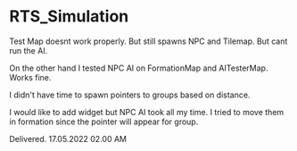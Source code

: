 # RTS_Simulation

Test Map doesnt work properly. But still spawns NPC and Tilemap. But cant run the AI.

On the other hand I tested NPC AI on FormationMap and AITesterMap. Works fine.

I didn't have time to spawn pointers to groups based on distance.

I would like to add widget but NPC AI took all my time. I tried to move them in formation since the pointer will appear for group. 

Delivered.
17.05.2022 02.00 AM
